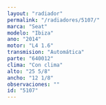 ```yaml
---
layout: "radiador"
permalink: "/radiadores/5107/"
marca: "Seat"
modelo: "Ibiza"
ano: "2014"
motor: "L4 1.6"
transmision: "Automática"
parte: "640012"
clima: "Con clima"
alto: "25 5/8"
ancho: "12 1/8"
observaciones: ""
id: "5107"
---
```


